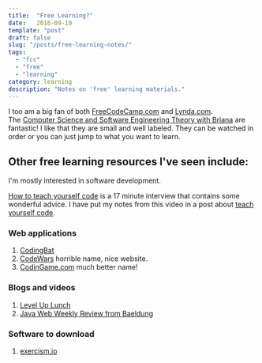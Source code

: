 ```yaml
---
title:  "Free Learning?"
date:   2016-09-10
template: "post"
draft: false
slug: "/posts/free-learning-notes/"
tags:
  - "fcc"
  - "free"
  - "learning"
category: learning 
description: "Notes on 'free' learning materials."
---
```



I too am a big fan of both 
[FreeCodeCamp.com](https://www.freecodecamp.com) and 
[Lynda.com](https://www.lynda.com).   
The [Computer Science and Software Engineering Theory with Briana](https://www.youtube.com/playlist?list=PLWKjhJtqVAbmfoj2Th9fvxhHIeqFO7wOy) are fantastic!   I like that they are small and well labeled.  They can be watched in order or you can just jump to what you want to learn.

## Other free learning resources I've seen include:

I'm mostly interested in software development.

[How to teach yourself code](https://www.youtube.com/watch?v=qZKvZzRynLE) is a 17 minute interview that contains some wonderful advice.  I have put my notes from this video in a post about [teach yourself code](http://mattpayne.org/learning/2016/09/10/teach-yourself-code.html).


### Web applications
1. [CodingBat](http://codingbat.com/)
1. [CodeWars](https://www.codewars.com/) horrible name, nice website.
1. [CodinGame.com](https://www.codingame.com/home) much better name!

### Blogs and videos
1. [Level Up Lunch](http://www.leveluplunch.com/)
1. [Java Web Weekly Review from Baeldung](http://www.baeldung.com/category/weekly-review/)

### Software to download
1. [exercism.io](http://exercism.io/)

